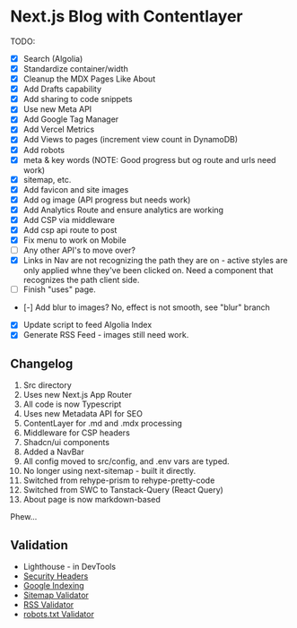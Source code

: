 # Next.js Blog with Contentlayer

TODO:

- [x] Search (Algolia)
- [x] Standardize container/width
- [x] Cleanup the MDX Pages Like About
- [x] Add Drafts capability
- [x] Add sharing to code snippets
- [x] Use new Meta API
- [x] Add Google Tag Manager
- [x] Add Vercel Metrics
- [x] Add Views to pages (increment view count in DynamoDB)
- [x] Add robots
- [x] meta & key words (NOTE: Good progress but og route and urls need work)
- [x] sitemap, etc.
- [x] Add favicon and site images
- [x] Add og image (API progress but needs work)
- [x] Add Analytics Route and ensure analytics are working
- [x] Add CSP via middleware
- [x] Add csp api route to post
- [x] Fix menu to work on Mobile
- [ ] Any other API's to move over?
- [x] Links in Nav are not recognizing the path they are on - active styles are only applied whne they've been clicked on. Need a component that recognizes the path client side.
- [ ] Finish "uses" page.
- [-] Add blur to images? No, effect is not smooth, see "blur" branch
- [x] Update script to feed Algolia Index
- [x] Generate RSS Feed - images still need work.

## Changelog

1. Src directory
2. Uses new Next.js App Router
3. All code is now Typescript
4. Uses new Metadata API for SEO
5. ContentLayer for .md and .mdx processing
6. Middleware for CSP headers
7. Shadcn/ui components
8. Added a NavBar
9. All config moved to src/config, and .env vars are typed.
10. No longer using next-sitemap - built it directly.
11. Switched from rehype-prism to rehype-pretty-code
12. Switched from SWC to Tanstack-Query (React Query)
13. About page is now markdown-based

Phew...

## Validation

- Lighthouse - in DevTools
- [Security Headers](https://securityheaders.com/)
- [Google Indexing](https://search.google.com/search-console/index/drilldown?resource_id=sc-domain%3Adanstroot.com&item_key=CAMYCCAC&hl=en)
- [Sitemap Validator](https://www.xml-sitemaps.com/validate-xml-sitemap.html)
- [RSS Validator](https://validator.w3.org/feed/)
- [robots.txt Validator](https://technicalseo.com/tools/robots-txt/)
